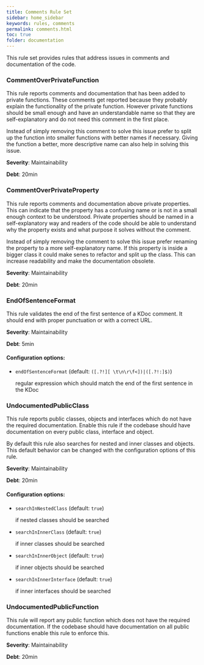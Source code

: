 ```yaml
---
title: Comments Rule Set
sidebar: home_sidebar
keywords: rules, comments
permalink: comments.html
toc: true
folder: documentation
---
```

This rule set provides rules that address issues in comments and documentation
of the code.

### CommentOverPrivateFunction

This rule reports comments and documentation that has been added to private functions. These comments get reported
because they probably explain the functionality of the private function. However private functions should be small
enough and have an understandable name so that they are self-explanatory and do not need this comment in the first
place.

Instead of simply removing this comment to solve this issue prefer to split up the function into smaller functions
with better names if necessary. Giving the function a better, more descriptive name can also help in
solving this issue.

**Severity**: Maintainability

**Debt**: 20min

### CommentOverPrivateProperty

This rule reports comments and documentation above private properties. This can indicate that the property has a
confusing name or is not in a small enough context to be understood.
Private properties should be named in a self-explanatory way and readers of the code should be able to understand
why the property exists and what purpose it solves without the comment.

Instead of simply removing the comment to solve this issue prefer renaming the property to a more self-explanatory
name. If this property is inside a bigger class it could make senes to refactor and split up the class. This can
increase readability and make the documentation obsolete.

**Severity**: Maintainability

**Debt**: 20min

### EndOfSentenceFormat

This rule validates the end of the first sentence of a KDoc comment.
It should end with proper punctuation or with a correct URL.

**Severity**: Maintainability

**Debt**: 5min

#### Configuration options:

* `endOfSentenceFormat` (default: `([.?!][ \t\n\r\f<])|([.?!:]$)`)

   regular expression which should match the end of the first sentence in the KDoc

### UndocumentedPublicClass

This rule reports public classes, objects and interfaces which do not have the required documentation.
Enable this rule if the codebase should have documentation on every public class, interface and object.

By default this rule also searches for nested and inner classes and objects. This default behavior can be changed
with the configuration options of this rule.

**Severity**: Maintainability

**Debt**: 20min

#### Configuration options:

* `searchInNestedClass` (default: `true`)

   if nested classes should be searched

* `searchInInnerClass` (default: `true`)

   if inner classes should be searched

* `searchInInnerObject` (default: `true`)

   if inner objects should be searched

* `searchInInnerInterface` (default: `true`)

   if inner interfaces should be searched

### UndocumentedPublicFunction

This rule will report any public function which does not have the required documentation.
If the codebase should have documentation on all public functions enable this rule to enforce this.

**Severity**: Maintainability

**Debt**: 20min
